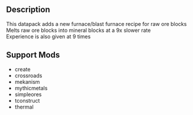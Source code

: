 ## Description

This datapack adds a new furnace/blast furnace recipe for raw ore blocks  
Melts raw ore blocks into mineral blocks at a 9x slower rate  
Experience is also given at 9 times  

## Support Mods

- create
- crossroads
- mekanism
- mythicmetals
- simpleores
- tconstruct
- thermal

[img]: https://raw.githubusercontent.com/Mango-Minecraft-Project/RawOresProcessing-Datapack/main/img/icon/icon%20400x400.png